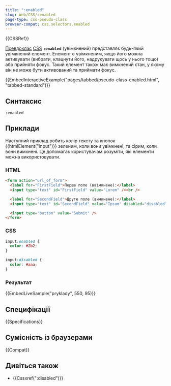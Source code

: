 ```yaml
---
title: ":enabled"
slug: Web/CSS/:enabled
page-type: css-pseudo-class
browser-compat: css.selectors.enabled
---
```


{{CSSRef}}

[Псевдоклас](/uk/docs/Web/CSS/Pseudo-classes) [CSS](/uk/docs/Web/CSS) **`:enabled`** (увімкнений) представляє будь-який увімкнений елемент. Елемент є увімкненим, якщо його можна активувати (вибрати, клацнути його, надрукувати щось у нього тощо) або прийняти фокус. Такий елемент також має вимкнений стан, у якому він не може бути активований та приймати фокус.

{{EmbedInteractiveExample("pages/tabbed/pseudo-class-enabled.html", "tabbed-standard")}}

## Синтаксис

```plain
:enabled
```

## Приклади

Наступний приклад робить колір тексту та кнопок {{htmlElement("input")}} зеленим, коли вони увімкнені, та сірим, коли вони вимкнені. Це допомагає користувачам розуміти, які елементи можна використовувати.

### HTML

```html
<form action="url_of_form">
  <label for="FirstField">Перше поле (ввімкнене):</label>
  <input type="text" id="FirstField" value="Lorem" /><br />

  <label for="SecondField">Друге поле (вимкнене):</label>
  <input type="text" id="SecondField" value="Ipsum" disabled="disabled" /><br />

  <input type="button" value="Submit" />
</form>
```

### CSS

```css
input:enabled {
  color: #2b2;
}

input:disabled {
  color: #aaa;
}
```

### Результат

{{EmbedLiveSample("pryklady", 550, 95)}}

## Специфікації

{{Specifications}}

## Сумісність із браузерами

{{Compat}}

## Дивіться також

- {{Cssxref(":disabled")}}
